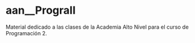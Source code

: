 # aan__PrograII
Material dedicado a las clases de la Academia Alto Nivel para el curso de Programación 2.
